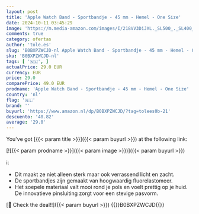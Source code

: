 ```yaml
---
layout: post
title: 'Apple Watch Band - Sportbandje - 45 mm - Hemel - One Size'
date: 2024-10-11 03:45:29
image: 'https://m.media-amazon.com/images/I/218VV3DiJXL._SL500_._SL400_.jpg'
comments: true
category: ofertas
author: 'tole.es'
slug: 'B0BXPZWCJD-nl Apple Watch Band - Sportbandje - 45 mm - Hemel - One Size'
sku: 'B0BXPZWCJD-nl'
tags: [ '🇳🇱', ]
actualPrice: 29.0 EUR
currency: EUR
price: 29.0
comparePrice: 49.0 EUR
prodname: 'Apple Watch Band - Sportbandje - 45 mm - Hemel - One Size'
country: 'nl'
flag: '🇳🇱'
brand: ''
buyurl: 'https://www.amazon.nl/dp/B0BXPZWCJD/?tag=tolees0b-21'
descuento: '40.82'
average: '29.0'
---
```


You've got [{{< param title >}}]({{< param buyurl >}}) at the following link:

[![{{< param prodname >}}]({{< param image >}})]({{< param buyurl >}})

ℹ️:

- Dit maakt ze niet alleen sterk maar ook verrassend licht en zacht.
- De sportbandjes zijn gemaakt van hoogwaardig fluorelastomeer.
- Het soepele materiaal valt mooi rond je pols en voelt prettig op je huid. De innovatieve pinsluiting zorgt voor een stevige pasvorm.

[🛒 Check the deal!!]({{< param buyurl >}})
{{<world>}}B0BXPZWCJD{{</world>}}

